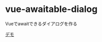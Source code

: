 # vue-awaitable-dialog

Vueでawaitできるダイアログを作る

[デモ](https://epsilongtmyon.github.io/vue-awaitable-dialog/sample)
